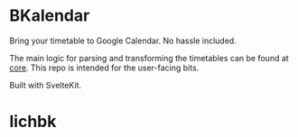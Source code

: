 # BKalendar

Bring your timetable to Google Calendar. No hassle included.

The main logic for parsing and transforming the timetables can be found at [core]. This repo is intended for the user-facing bits.

[core]: https://github.com/bkalendar/core

Built with SvelteKit.
# lichbk
